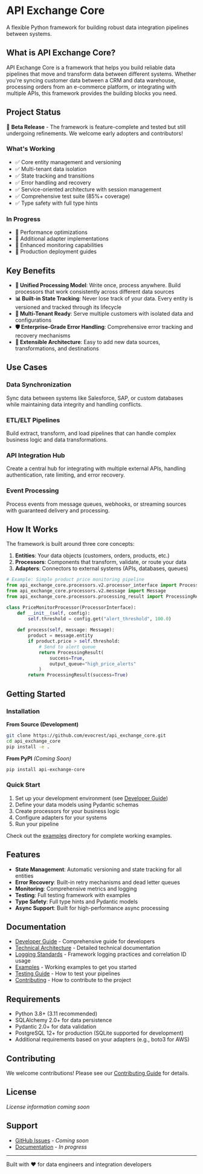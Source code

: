 # API Exchange Core

A flexible Python framework for building robust data integration pipelines between systems.

## What is API Exchange Core?

API Exchange Core is a framework that helps you build reliable data pipelines that move and transform data between different systems. Whether you're syncing customer data between a CRM and data warehouse, processing orders from an e-commerce platform, or integrating with multiple APIs, this framework provides the building blocks you need.

## Project Status

🚧 **Beta Release** - The framework is feature-complete and tested but still undergoing refinements. We welcome early adopters and contributors!

### What's Working
- ✅ Core entity management and versioning
- ✅ Multi-tenant data isolation  
- ✅ State tracking and transitions
- ✅ Error handling and recovery
- ✅ Service-oriented architecture with session management
- ✅ Comprehensive test suite (85%+ coverage)
- ✅ Type safety with full type hints

### In Progress
- 🔄 Performance optimizations
- 🔄 Additional adapter implementations
- 🔄 Enhanced monitoring capabilities
- 🔄 Production deployment guides

## Key Benefits

- **🔄 Unified Processing Model**: Write once, process anywhere. Build processors that work consistently across different data sources
- **📊 Built-in State Tracking**: Never lose track of your data. Every entity is versioned and tracked through its lifecycle
- **🏢 Multi-Tenant Ready**: Serve multiple customers with isolated data and configurations
- **🛡️ Enterprise-Grade Error Handling**: Comprehensive error tracking and recovery mechanisms
- **🔌 Extensible Architecture**: Easy to add new data sources, transformations, and destinations

## Use Cases

### Data Synchronization
Sync data between systems like Salesforce, SAP, or custom databases while maintaining data integrity and handling conflicts.

### ETL/ELT Pipelines
Build extract, transform, and load pipelines that can handle complex business logic and data transformations.

### API Integration Hub
Create a central hub for integrating with multiple external APIs, handling authentication, rate limiting, and error recovery.

### Event Processing
Process events from message queues, webhooks, or streaming sources with guaranteed delivery and processing.

## How It Works

The framework is built around three core concepts:

1. **Entities**: Your data objects (customers, orders, products, etc.)
2. **Processors**: Components that transform, validate, or route your data
3. **Adapters**: Connectors to external systems (APIs, databases, queues)

```python
# Example: Simple product price monitoring pipeline
from api_exchange_core.processors.v2.processor_interface import ProcessorInterface
from api_exchange_core.processors.v2.message import Message
from api_exchange_core.processors.processing_result import ProcessingResult

class PriceMonitorProcessor(ProcessorInterface):
    def __init__(self, config):
        self.threshold = config.get("alert_threshold", 100.0)
    
    def process(self, message: Message):
        product = message.entity
        if product.price > self.threshold:
            # Send to alert queue
            return ProcessingResult(
                success=True,
                output_queue="high_price_alerts"
            )
        return ProcessingResult(success=True)
```

## Getting Started

### Installation

**From Source (Development)**
```bash
git clone https://github.com/evocrest/api_exchange_core.git
cd api_exchange_core
pip install -e .
```

**From PyPI** *(Coming Soon)*
```bash
pip install api-exchange-core
```

### Quick Start

1. Set up your development environment (see [Developer Guide](DEVELOPER_GUIDE.md))
2. Define your data models using Pydantic schemas
3. Create processors for your business logic
4. Configure adapters for your systems
5. Run your pipeline

Check out the [examples](examples/) directory for complete working examples.

## Features

- **State Management**: Automatic versioning and state tracking for all entities
- **Error Recovery**: Built-in retry mechanisms and dead letter queues
- **Monitoring**: Comprehensive metrics and logging
- **Testing**: Full testing framework with examples
- **Type Safety**: Full type hints and Pydantic models
- **Async Support**: Built for high-performance async processing

## Documentation

- [Developer Guide](DEVELOPER_GUIDE.md) - Comprehensive guide for developers
- [Technical Architecture](TECHNICAL.md) - Detailed technical documentation
- [Logging Standards](docs/logging_standards.md) - Framework logging practices and correlation ID usage
- [Examples](examples/) - Working examples to get you started
- [Testing Guide](tests/README_TESTING.md) - How to test your pipelines
- [Contributing](CONTRIBUTING.md) - How to contribute to the project

## Requirements

- Python 3.8+ (3.11 recommended)
- SQLAlchemy 2.0+ for data persistence
- Pydantic 2.0+ for data validation
- PostgreSQL 12+ for production (SQLite supported for development)
- Additional requirements based on your adapters (e.g., boto3 for AWS)

## Contributing

We welcome contributions! Please see our [Contributing Guide](CONTRIBUTING.md) for details.

## License

*License information coming soon*

## Support

- [GitHub Issues](https://github.com/evocrest/api_exchange_core/issues) - *Coming soon*
- [Documentation](docs/) - *In progress*

---

Built with ❤️ for data engineers and integration developers